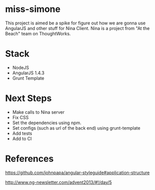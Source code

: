 # miss-simone

This project is aimed be a spike for figure out how we are gonna use AngularJS and other stuff for Nina Client.
Nina is a project from "At the Beach" team on ThoughtWorks.

# Stack
 - NodeJS
 - AngularJS 1.4.3
 - Grunt Template
 
# Next Steps
 - Make calls to Nina server
 - Fix CSS
 - Set the dependencies using npm.
 - Set configs (such as url of the back end) using grunt-template
 - Add tests
 - Add to CI
 
 # References
 https://github.com/johnpapa/angular-styleguide#application-structure

 http://www.ng-newsletter.com/advent2013/#!/day/5
